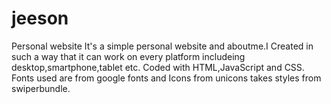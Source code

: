 # jeeson
Personal website
It's a simple personal website and aboutme.I Created in such a way that it can work on every platform includeing desktop,smartphone,tablet etc. Coded with HTML,JavaScript and CSS. Fonts used are from google fonts and Icons from unicons takes styles from swiperbundle.
